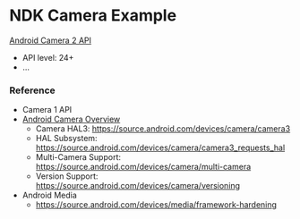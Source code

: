 
# NDK Camera Example
[Android Camera 2 API](https://www.youtube.com/watch?v=Bi4QjMfSOE0)

  - API level: 24+
  - ...

### Reference
 - Camera 1 API 
 - [Android Camera Overview](https://source.android.com/devices/camera)
    - Camera HAL3: https://source.android.com/devices/camera/camera3
    - HAL Subsystem: https://source.android.com/devices/camera/camera3_requests_hal
    - Multi-Camera Support: https://source.android.com/devices/camera/multi-camera
    - Version Support: https://source.android.com/devices/camera/versioning
 - Android Media
    - https://source.android.com/devices/media/framework-hardening
